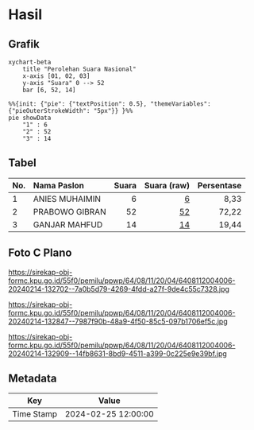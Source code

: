 # Hasil

## Grafik

```mermaid
xychart-beta
    title "Perolehan Suara Nasional"
    x-axis [01, 02, 03]
    y-axis "Suara" 0 --> 52
    bar [6, 52, 14]
```

```mermaid
%%{init: {"pie": {"textPosition": 0.5}, "themeVariables": {"pieOuterStrokeWidth": "5px"}} }%%
pie showData
    "1" : 6
    "2" : 52
    "3" : 14
```

## Tabel

| No. | Nama Paslon    | Suara | Suara (raw) | Persentase |
|:--- |:-------------- | -----:| -----------:| ----------:|
| 1   | ANIES MUHAIMIN | 6     | [6][p-1]    | 8,33       |
| 2   | PRABOWO GIBRAN | 52    | [52][p-2]   | 72,22      |
| 3   | GANJAR MAHFUD  | 14    | [14][p-3]   | 19,44      |


[p-1]: https://github.com/gigit-pemilu/pemilu-2024/blob/main/pilpres/hitung-suara/sub/64-kalimantan-timur/sub/08-kutai-timur/sub/11-sandaran/sub/2004-marukangan/sub/006-tps/sub/paslon-1.txt
[p-2]: https://github.com/gigit-pemilu/pemilu-2024/blob/main/pilpres/hitung-suara/sub/64-kalimantan-timur/sub/08-kutai-timur/sub/11-sandaran/sub/2004-marukangan/sub/006-tps/sub/paslon-2.txt
[p-3]: https://github.com/gigit-pemilu/pemilu-2024/blob/main/pilpres/hitung-suara/sub/64-kalimantan-timur/sub/08-kutai-timur/sub/11-sandaran/sub/2004-marukangan/sub/006-tps/sub/paslon-3.txt

## Foto C Plano

https://sirekap-obj-formc.kpu.go.id/55f0/pemilu/ppwp/64/08/11/20/04/6408112004006-20240214-132702--7a0b5d79-4269-4fdd-a27f-9de4c55c7328.jpg

https://sirekap-obj-formc.kpu.go.id/55f0/pemilu/ppwp/64/08/11/20/04/6408112004006-20240214-132847--7987f90b-48a9-4f50-85c5-097b1706ef5c.jpg

https://sirekap-obj-formc.kpu.go.id/55f0/pemilu/ppwp/64/08/11/20/04/6408112004006-20240214-132909--14fb8631-8bd9-4511-a399-0c225e9e39bf.jpg


## Metadata

| Key        | Value               |
| ---------- | ------------------- |
| Time Stamp | 2024-02-25 12:00:00 |



